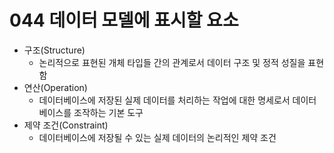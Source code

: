 # 044 데이터 모델에 표시할 요소

- 구조(Structure)
  - 논리적으로 표현된 개체 타입들 간의 관계로서 데이터 구조 및 정적 성질을 표현함
- 연산(Operation)
  - 데이터베이스에 저장된 실제 데이터를 처리하는 작업에 대한 명세로서 데이터베이스를 조작하는 기본 도구
- 제약 조건(Constraint)
  - 데이터베이스에 저장될 수 있는 실제 데이터의 논리적인 제약 조건